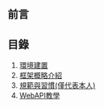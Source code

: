 ﻿## 前言


## 目錄
1. [環境建置](./Document/BindEnv.md)
2. [框架概略介紹](./Document/FrameIntroduce.md)
4. [規範與習慣(僅代表本人)](./Document/Specification.md)
3. [WebAPI教學](./WebAPISimpleCode/README.md)
